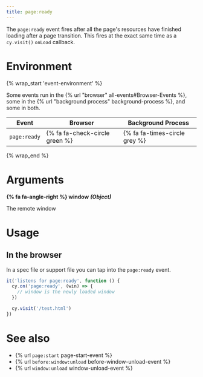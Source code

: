 ```yaml
---
title: page:ready
---
```


The `page:ready` event fires after all the page's resources have finished loading after a page transition. This fires at the exact same time as a `cy.visit()` `onLoad` callback.

# Environment

{% wrap_start 'event-environment' %}

Some events run in the {% url "browser" all-events#Browser-Events %}, some in the {% url "background process" background-process %}, and some in both.

Event | Browser | Background Process
--- | --- | ---
`page:ready` | {% fa fa-check-circle green %} | {% fa fa-times-circle grey %}

{% wrap_end %}

# Arguments

**{% fa fa-angle-right %} window** ***(Object)***

The remote window

# Usage

## In the browser

In a spec file or support file you can tap into the `page:ready` event.

```javascript
it('listens for page:ready', function () {
  cy.on('page:ready', (win) => {
    // window is the newly loaded window
  })

  cy.visit('/test.html')
})
```

# See also

- {% url `page:start` page-start-event %}
- {% url `before:window:unload` before-window-unload-event %}
- {% url `window:unload` window-unload-event %}
